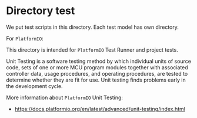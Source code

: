 # Directory test

We put test scripts in this directory. Each test model has own directory.

For `PlatformIO`:

This directory is intended for `PlatformIO` Test Runner and project tests.

Unit Testing is a software testing method by which individual units of source code, sets of one or more MCU program modules together with associated controller data, usage procedures, and operating procedures, are tested to determine whether they are fit for use. Unit testing finds problems early in the development cycle.

More information about `PlatformIO` Unit Testing:

- https://docs.platformio.org/en/latest/advanced/unit-testing/index.html
